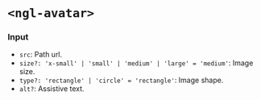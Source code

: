 # `<ngl-avatar>`

### Input
  * `src`: Path url.
  * `size?: 'x-small' | 'small' | 'medium' | 'large' = 'medium'`: Image size.
  * `type?: 'rectangle' | 'circle' = 'rectangle'`: Image shape.
  * `alt?`: Assistive text.

